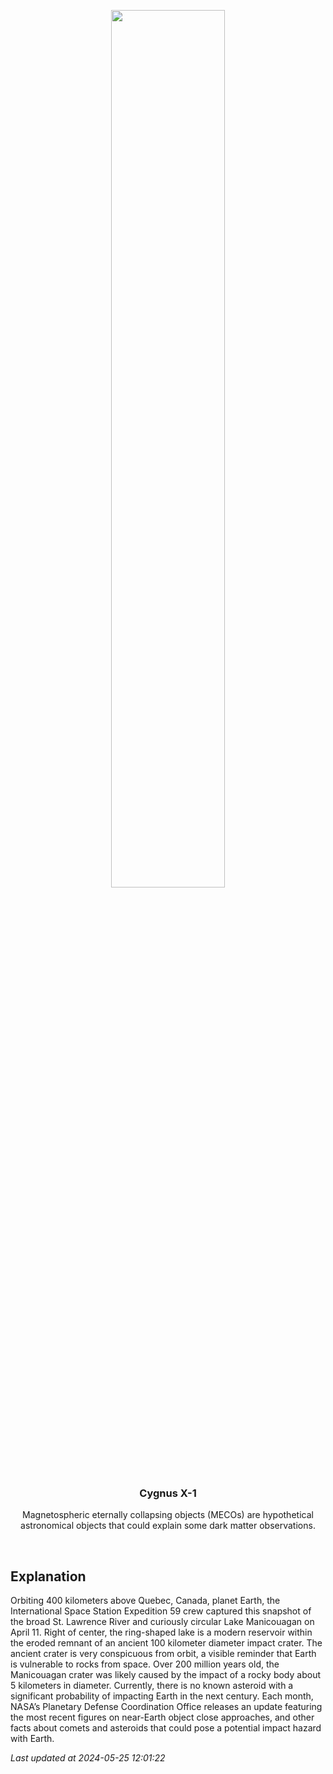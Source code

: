 <p align='center'>
    <img src='https://apod.nasa.gov/apod/image/2405/iss059e019043_1024.jpg' width='60%' />
    <h3 align="center">Cygnus X-1</h3>
    <p align="center">Magnetospheric eternally collapsing objects (MECOs) are hypothetical astronomical objects that could explain some dark matter observations.</p>
</p>
<br/>

Explanation
--
Orbiting 400 kilometers above Quebec, Canada, planet Earth, the International Space Station Expedition 59 crew captured this snapshot of the broad St. Lawrence River and curiously circular Lake Manicouagan on April 11. Right of center, the ring-shaped lake is a modern reservoir within the eroded remnant of an ancient 100 kilometer diameter impact crater. The ancient crater is very conspicuous from orbit, a visible reminder that Earth is vulnerable to rocks from space. Over 200 million years old, the Manicouagan crater was likely caused by the impact of a rocky body about 5 kilometers in diameter.  Currently, there is no known asteroid with a significant probability of impacting Earth in the next century.  Each month, NASA’s Planetary Defense Coordination Office releases an update featuring the most recent figures on near-Earth object close approaches, and other facts about comets and asteroids that could pose a potential impact hazard with Earth.


*Last updated at 2024-05-25 12:01:22*

